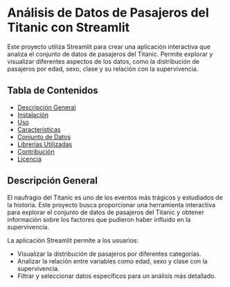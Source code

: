 # Análisis de Datos de Pasajeros del Titanic con Streamlit

Este proyecto utiliza Streamlit para crear una aplicación interactiva que analiza el conjunto de datos de pasajeros del Titanic. Permite explorar y visualizar diferentes aspectos de los datos, como la distribución de pasajeros por edad, sexo, clase y su relación con la supervivencia.

## Tabla de Contenidos

- [Descripción General](#descripcion-general)
- [Instalación](#instalacion)
- [Uso](#uso)
- [Características](#caracteristicas)
- [Conjunto de Datos](#conjunto-de-datos)
- [Librerías Utilizadas](#librerias-utilizadas)
- [Contribución](#contribucion)
- [Licencia](#licencia)

## Descripción General

El naufragio del Titanic es uno de los eventos más trágicos y estudiados de la historia. Este proyecto busca proporcionar una herramienta interactiva para explorar el conjunto de datos de pasajeros del Titanic y obtener información sobre los factores que pudieron haber influido en la supervivencia.

La aplicación Streamlit permite a los usuarios:

- Visualizar la distribución de pasajeros por diferentes categorías.
- Analizar la relación entre variables como edad, sexo y clase con la supervivencia.
- Filtrar y seleccionar datos específicos para un análisis más detallado.

